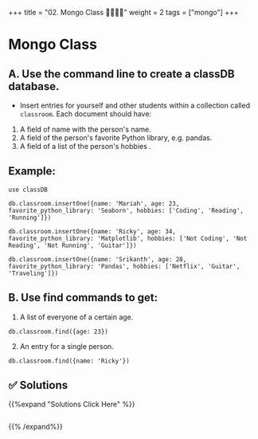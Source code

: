 +++
title = "02. Mongo Class 👩‍🎓👨‍🎓"
weight = 2
tags = ["mongo"] 
+++

# Mongo Class

## A. Use the command line to create a classDB database.

* Insert entries for  yourself and other students within a collection called `classroom`. Each document should have:

1. A field of name with the person's name.
2. A field of the person's favorite Python library, e.g. pandas.
3. A field of a list of the person's hobbies .

## Example:

```
use classDB

db.classroom.insertOne({name: 'Mariah', age: 23, favorite_python_library: 'Seaborn', hobbies: ['Coding', 'Reading', 'Running']})

db.classroom.insertOne({name: 'Ricky', age: 34, favorite_python_library: 'Matplotlib', hobbies: ['Not Coding', 'Not Reading', 'Not Running', 'Guitar']})

db.classroom.insertOne({name: 'Srikanth', age: 28, favorite_python_library: 'Pandas', hobbies: ['Netflix', 'Guitar', 'Traveling']})
```

## B. Use find commands to get:

1. A list of everyone of a certain age.


```
db.classroom.find({age: 23})
```

2. An entry for a single person.


```
db.classroom.find({name: 'Ricky'})
```

## ✅ Solutions
{{%expand "Solutions Click Here" %}}
```python
```
{{% /expand%}}